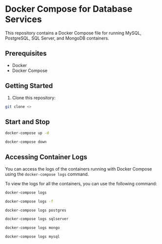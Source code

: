 # Docker Compose for Database Services

This repository contains a Docker Compose file for running MySQL, PostgreSQL, SQL Server, and MongoDB containers.

## Prerequisites

- Docker
- Docker Compose

## Getting Started

1. Clone this repository:

```bash
git clone <>
```

## Start and Stop 

```bash
docker-compose up -d
```

```bash
docker-compose down
```

## Accessing Container Logs

You can access the logs of the containers running with Docker Compose using the `docker-compose logs` command.

To view the logs for all the containers, you can use the following command:

```bash
docker-compose logs
```

```bash
docker-compose logs -f
```

```bash
docker-compose logs postgres
```

```bash
docker-compose logs sqlserver
```

```bash
docker-compose logs mongo
```

```bash
docker-compose logs mysql
```
